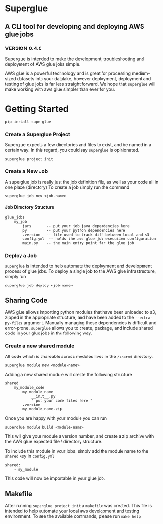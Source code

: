 # Superglue
## A CLI tool for developing and deploying AWS glue jobs
### VERSION 0.4.0

Superglue is intended to make the development, troubleshooting and deployment of AWS glue jobs simple.

AWS glue is a powerful technology and is great for processing medium-sized datasets into your datalake, however
deployment, deployment and testing of glue jobs is far less straight forward. We hope that `superglue` will make working
with aws glue simpler than ever for you.

# Getting Started
```
pip install superglue
```

### Create a Superglue Project

Superglue expects a few directories and files to exist, and be named in a certain way. In this regard, you could say 
`superglue` is opinionated.

```
superglue project init
```

### Create a New Job
A superglue job is really just the job definition file, as well as your code all in one place (directory) To create a job
simply run the command 

```
superglue job new <job-name>
```

#### Job Directory Structure
```
glue_jobs
    my_job
        jars       -- put your job java dependencies here
        py         -- put your python dependencies here
        .version   -- file used to track diff between local and s3
        config.yml  -- holds the aws glue job execution configuration
        main.py    -- the main entry point for the glue job
```

### Deploy a Job
`superglue` is intended to help automate the deployment and development process of glue jobs. To deploy a
single job to the AWS glue infrastructure, simply run

```
superglue job deploy <job-name>
```

## Sharing Code
AWS glue allows importing python modules that have been unloaded to s3, zipped in the appropriate structure, and have been added to the `--extra-py-files` argument. 
Manually managing these dependencies is difficult and error-prone. `superglue` allows you to create, package, 
and include shared code in your glue jobs in the following way. 

### Create a new shared module

All code which is shareable across modules lives in the `/shared` directory. 

```
superglue module new <module-name>
```

Adding a new shared module will create the following structure

```
shared
    my_module_code
        my_module_name
            __init__.py    
            " put your code files here "
        .version
        my_module_name.zip
```

Once you are happy with your module you can run
```
superglue module build <module-name>
```

This will give your module a version number, and create a zip archive with the AWS glue expected
file / directory structure.

To include this module in your jobs, simply add the module name to the `shared` key in `config.yml`
```
shared:
    - my_module
```

This code will now be importable in your glue job.

## Makefile
After running ``superglue project init`` a `makefile` was created. This file is intended to help automate your 
local aws development and testing environment. To see the available commands, please run
``make help``




